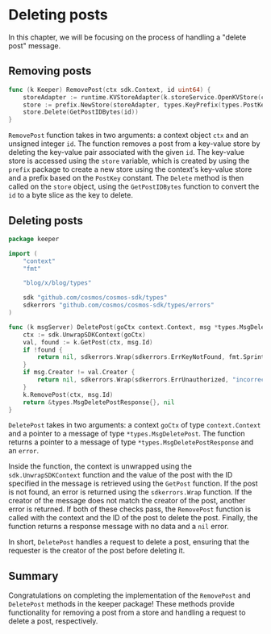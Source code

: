 # Deleting posts

In this chapter, we will be focusing on the process of handling a "delete post"
message.

## Removing posts

```go title="x/blog/keeper/post.go"
func (k Keeper) RemovePost(ctx sdk.Context, id uint64) {
	storeAdapter := runtime.KVStoreAdapter(k.storeService.OpenKVStore(ctx))
	store := prefix.NewStore(storeAdapter, types.KeyPrefix(types.PostKey))
	store.Delete(GetPostIDBytes(id))
}
```

`RemovePost` function takes in two arguments: a context object `ctx` and an
unsigned integer `id`. The function removes a post from a key-value store by
deleting the key-value pair associated with the given `id`. The key-value store
is accessed using the `store` variable, which is created by using the `prefix`
package to create a new store using the context's key-value store and a prefix
based on the `PostKey` constant. The `Delete` method is then called on the
`store` object, using the `GetPostIDBytes` function to convert the `id` to a
byte slice as the key to delete.

## Deleting posts

```go title="x/blog/keeper/msg_server_delete_post.go"
package keeper

import (
	"context"
	"fmt"

	"blog/x/blog/types"

	sdk "github.com/cosmos/cosmos-sdk/types"
	sdkerrors "github.com/cosmos/cosmos-sdk/types/errors"
)

func (k msgServer) DeletePost(goCtx context.Context, msg *types.MsgDeletePost) (*types.MsgDeletePostResponse, error) {
	ctx := sdk.UnwrapSDKContext(goCtx)
	val, found := k.GetPost(ctx, msg.Id)
	if !found {
		return nil, sdkerrors.Wrap(sdkerrors.ErrKeyNotFound, fmt.Sprintf("key %d doesn't exist", msg.Id))
	}
	if msg.Creator != val.Creator {
		return nil, sdkerrors.Wrap(sdkerrors.ErrUnauthorized, "incorrect owner")
	}
	k.RemovePost(ctx, msg.Id)
	return &types.MsgDeletePostResponse{}, nil
}
```

`DeletePost` takes in two arguments: a context `goCtx` of type `context.Context`
and a pointer to a message of type `*types.MsgDeletePost`. The function returns
a pointer to a message of type `*types.MsgDeletePostResponse` and an `error`.

Inside the function, the context is unwrapped using the `sdk.UnwrapSDKContext`
function and the value of the post with the ID specified in the message is
retrieved using the `GetPost` function. If the post is not found, an error is
returned using the `sdkerrors.Wrap` function. If the creator of the message does
not match the creator of the post, another error is returned. If both of these
checks pass, the `RemovePost` function is called with the context and the ID of
the post to delete the post. Finally, the function returns a response message
with no data and a `nil` error.

In short, `DeletePost` handles a request to delete a post, ensuring that the
requester is the creator of the post before deleting it.

## Summary

Congratulations on completing the implementation of the `RemovePost` and
`DeletePost` methods in the keeper package! These methods provide functionality
for removing a post from a store and handling a request to delete a post,
respectively.
